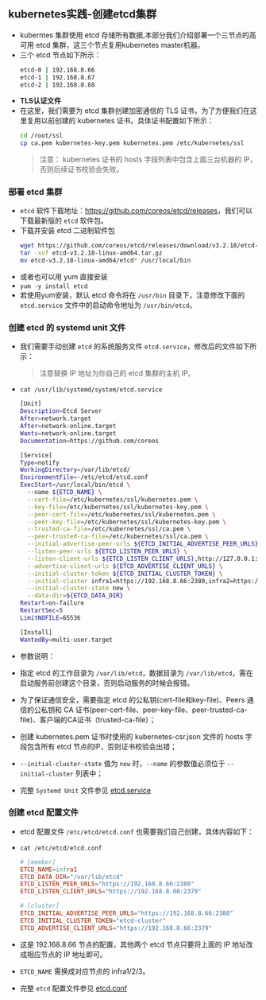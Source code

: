 ## kubernetes实践-创建etcd集群
- kuberntes 集群使用 etcd 存储所有数据,本部分我们介绍部署一个三节点的高可用 etcd 集群，这三个节点复用kubernetes master机器。
- 三个 etcd 节点如下所示：
  ``` bash
  etcd-0 | 192.168.8.66 
  etcd-1 | 192.168.8.67 
  etcd-2 | 192.168.8.68 
  ```
- **TLS认证文件**
- 在这里，我们需要为 etcd 集群创建加密通信的 TLS 证书，为了方便我们在这里复用以前创建的 kubernetes 证书。具体证书配置如下所示：
  ``` bash
  cd /root/ssl
  cp ca.pem kubernetes-key.pem kubernetes.pem /etc/kubernetes/ssl
  ```
  > 注意：
  > kubernetes 证书的 hosts 字段列表中包含上面三台机器的 IP，否则后续证书校验会失败。

### 部署 etcd 集群
- `etcd` 软件下载地址：<https://github.com/coreos/etcd/releases>，我们可以下载最新版的 `etcd` 软件包。
- 下载并安装 etcd 二进制软件包
  ``` bash
  wget https://github.com/coreos/etcd/releases/download/v3.2.18/etcd-v3.2.18-linux-amd64.tar.gz
  tar -xvf etcd-v3.2.18-linux-amd64.tar.gz
  mv etcd-v3.2.18-linux-amd64/etcd* /usr/local/bin
  ```
- 或者也可以用 yum 直接安装
- `yum -y install etcd`
- 若使用yum安装，默认 etcd 命令将在 `/usr/bin` 目录下，注意修改下面的 `etcd.service` 文件中的启动命令地址为 `/usr/bin/etcd`。

### 创建 etcd 的 systemd unit 文件
- 我们需要手动创建 `etcd` 的系统服务文件 `etcd.service`，修改后的文件如下所示：
  > 注意替换 IP 地址为你自己的 etcd 集群的主机 IP。
- `cat /usr/lib/systemd/system/etcd.service`

  ``` bash
  [Unit]
  Description=Etcd Server
  After=network.target
  After=network-online.target
  Wants=network-online.target
  Documentation=https://github.com/coreos
  
  [Service]
  Type=notify
  WorkingDirectory=/var/lib/etcd/
  EnvironmentFile=-/etc/etcd/etcd.conf
  ExecStart=/usr/local/bin/etcd \
    --name ${ETCD_NAME} \
    --cert-file=/etc/kubernetes/ssl/kubernetes.pem \
    --key-file=/etc/kubernetes/ssl/kubernetes-key.pem \
    --peer-cert-file=/etc/kubernetes/ssl/kubernetes.pem \
    --peer-key-file=/etc/kubernetes/ssl/kubernetes-key.pem \
    --trusted-ca-file=/etc/kubernetes/ssl/ca.pem \
    --peer-trusted-ca-file=/etc/kubernetes/ssl/ca.pem \
    --initial-advertise-peer-urls ${ETCD_INITIAL_ADVERTISE_PEER_URLS} \
    --listen-peer-urls ${ETCD_LISTEN_PEER_URLS} \
    --listen-client-urls ${ETCD_LISTEN_CLIENT_URLS},http://127.0.0.1:2379 \
    --advertise-client-urls ${ETCD_ADVERTISE_CLIENT_URLS} \
    --initial-cluster-token ${ETCD_INITIAL_CLUSTER_TOKEN} \
    --initial-cluster infra1=https://192.168.8.66:2380,infra2=https://192.168.8.67:2380,infra3=https://192.168.8.68:2380 \
    --initial-cluster-state new \
    --data-dir=${ETCD_DATA_DIR}
  Restart=on-failure
  RestartSec=5
  LimitNOFILE=65536
  
  [Install]
  WantedBy=multi-user.target
  ```
- 参数说明：
- 指定 etcd 的工作目录为 `/var/lib/etcd`，数据目录为 `/var/lib/etcd`，需在启动服务前创建这个目录，否则启动服务的时候会报错。
- 为了保证通信安全，需要指定 etcd 的公私钥(cert-file和key-file)、Peers 通信的公私钥和 CA 证书(peer-cert-file、peer-key-file、peer-trusted-ca-file)、客户端的CA证书（trusted-ca-file）；
- 创建 kubernetes.pem 证书时使用的 kubernetes-csr.json 文件的 hosts 字段包含所有 etcd 节点的IP，否则证书校验会出错；
- `--initial-cluster-state` 值为 `new` 时，`--name` 的参数值必须位于 `--initial-cluster` 列表中；

- 完整 `Systemd Unit` 文件参见 [etcd.service](/kubernetes-manifests/systemd/etcd/etcd.service)

### 创建 etcd 配置文件
- etcd 配置文件 `/etc/etcd/etcd.conf` 也需要我们自己创建，具体内容如下：
- `cat /etc/etcd/etcd.conf`

  ``` conf
  # [member]
  ETCD_NAME=infra1
  ETCD_DATA_DIR="/var/lib/etcd"
  ETCD_LISTEN_PEER_URLS="https://192.168.8.66:2380"
  ETCD_LISTEN_CLIENT_URLS="https://192.168.8.66:2379"
  
  # [cluster]
  ETCD_INITIAL_ADVERTISE_PEER_URLS="https://192.168.8.66:2380"
  ETCD_INITIAL_CLUSTER_TOKEN="etcd-cluster"
  ETCD_ADVERTISE_CLIENT_URLS="https://192.168.8.66:2379"
  ```
- 这是 192.168.8.66 节点的配置，其他两个 etcd 节点只要将上面的 IP 地址改成相应节点的 IP 地址即可。
- `ETCD_NAME` 需换成对应节点的 infra1/2/3。

- 完整 `etcd` 配置文件参见 [etcd.conf](../kubernetes-manifests/config/etcd/etcd.conf)


